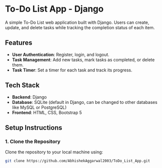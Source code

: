 # To-Do List App - Django

A simple To-Do List web application built with Django. Users can create, update, and delete tasks while tracking the completion status of each item.

## Features

- **User Authentication**: Register, login, and logout.
- **Task Management**: Add new tasks, mark tasks as completed, or delete them.
- **Task Timer**: Set a timer for each task and track its progress.

## Tech Stack

- **Backend**: Django
- **Database**: SQLite (default in Django, can be changed to other databases like MySQL or PostgreSQL)
- **Frontend**: HTML, CSS, Bootstrap 5

## Setup Instructions

### 1. Clone the Repository

Clone the repository to your local machine using:

```bash
git clone https://github.com/AbhishekAggarwal2003/ToDo_List_App.git
